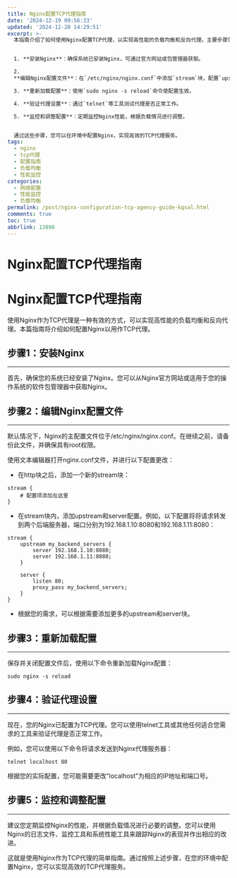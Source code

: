 ```yaml
---
title: Nginx配置TCP代理指南
date: '2024-12-19 09:56:33'
updated: '2024-12-20 14:29:51'
excerpt: >-
  本指南介绍了如何使用Nginx配置TCP代理，以实现高性能的负载均衡和反向代理。主要步骤包括：


  1. **安装Nginx**：确保系统已安装Nginx，可通过官方网站或包管理器获取。

  2.
  **编辑Nginx配置文件**：在`/etc/nginx/nginx.conf`中添加`stream`块，配置`upstream`和`server`，将请求转发到后端服务器。

  3. **重新加载配置**：使用`sudo nginx -s reload`命令使配置生效。

  4. **验证代理设置**：通过`telnet`等工具测试代理是否正常工作。

  5. **监控和调整配置**：定期监控Nginx性能，根据负载情况进行调整。


  通过这些步骤，您可以在环境中配置Nginx，实现高效的TCP代理服务。
tags:
  - nginx
  - tcp代理
  - 配置指南
  - 负载均衡
  - 性能监控
categories:
  - 网络配置
  - 性能监控
  - 负载均衡
permalink: /post/nginx-configuration-tcp-agency-guide-kqsal.html
comments: true
toc: true
abbrlink: 13896
---
```


# Nginx配置TCP代理指南

# Nginx配置TCP代理指南

使用Nginx作为TCP代理是一种有效的方式，可以实现高性能的负载均衡和反向代理。本篇指南将介绍如何配置Nginx以用作TCP代理。

## 步骤1：安装Nginx

---

首先，确保您的系统已经安装了Nginx。您可以从Nginx官方网站或适用于您的操作系统的软件包管理器中获取Nginx。

## 步骤2：编辑Nginx配置文件

---

默认情况下，Nginx的主配置文件位于/etc/nginx/nginx.conf。在继续之前，请备份此文件，并确保具有root权限。

使用文本编辑器打开nginx.conf文件，并进行以下配置更改：

* 在http块之后，添加一个新的stream块：

```
stream {
    # 配置项添加在这里
}
```

* 在stream块内，添加upstream和server配置。例如，以下配置将将请求转发到两个后端服务器，端口分别为192.168.1.10:8080和192.168.1.11:8080：

```
stream {
    upstream my_backend_servers {
        server 192.168.1.10:8080;
        server 192.168.1.11:8080;
    }

    server {
        listen 80;
        proxy_pass my_backend_servers;
    }
}
```

* 根据您的需求，可以根据需要添加更多的upstream和server块。

## 步骤3：重新加载配置

---

保存并关闭配置文件后，使用以下命令重新加载Nginx配置：

```
sudo nginx -s reload
```

## 步骤4：验证代理设置

---

现在，您的Nginx已配置为TCP代理。您可以使用telnet工具或其他任何适合您需求的工具来验证代理是否正常工作。

例如，您可以使用以下命令将请求发送到Nginx代理服务器：

```
telnet localhost 80
```

根据您的实际配置，您可能需要更改"localhost"为相应的IP地址和端口号。

## 步骤5：监控和调整配置

---

建议您定期监控Nginx的性能，并根据负载情况进行必要的调整。您可以使用Nginx的日志文件、监控工具和系统性能工具来跟踪Nginx的表现并作出相应的改进。

这就是使用Nginx作为TCP代理的简单指南。通过按照上述步骤，在您的环境中配置Nginx，您可以实现高效的TCP代理服务。
